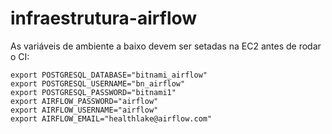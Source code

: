 # infraestrutura-airflow

As variáveis de ambiente a baixo devem ser setadas na EC2 antes de rodar o CI:
```
export POSTGRESQL_DATABASE="bitnami_airflow"
export POSTGRESQL_USERNAME="bn_airflow"
export POSTGRESQL_PASSWORD="bitnami1"
export AIRFLOW_PASSWORD="airflow"
export AIRFLOW_USERNAME="airflow"
export AIRFLOW_EMAIL="healthlake@airflow.com"
```